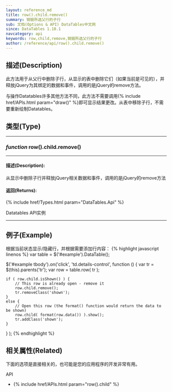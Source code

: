 ```yaml
---
layout: reference_md
title: row().child.remove()
summary: 销毁所选父行的子行
sub: 文档(Options & API) DataTables中文网
since: DataTables 1.10.1
navcategory: api
keywords: row,child,remove,销毁所选父行的子行
author: /reference/api/row().child.remove()
---
```


## 描述(Description)
此方法用于从父行中删除子行，从显示的表中删除它们（如果当前是可见的），并释放jQuery为其绑定的数据和事件，调用的是jQuery的remove方法。

与操作Datatables许多其他方法不同，此方法不需要调用{% include href/APIs.html param="draw()" %}即可显示结果更改。从表中移除子行，不需要重新绘制Datatables。


## 类型(Type)
---
### _function_ **row().child.remove()**   
---
#### 描述(Description):
从显示中删除子行并释放jQuery相关数据和事件，调用的是jQuery的remove方法

#### 返回(Returns):

{% include href/Types.html param="DataTables.Api" %}

Datatables API实例

--- 
    
## 例子(Example)

根据当前状态显示/隐藏行，并根据需要添加行内容：
{% highlight javascript linenos %}
var table = $('#example').DataTable();
 
$('#example tbody').on('click', 'td.details-control', function () {
    var tr = $(this).parents('tr');
    var row = table.row( tr );
 
    if ( row.child.isShown() ) {
        // This row is already open - remove it
        row.child.remove();
        tr.removeClass('shown');
    }
    else {
        // Open this row (the format() function would return the data to be shown)
        row.child( format(row.data()) ).show();
        tr.addClass('shown');
    }
} );
{% endhighlight %}



## 相关属性(Related)
下面的选项是直接相关的，也可能是您的应用程序的开发非常有用。


API

- {% include href/APIs.html param="row().child" %}

